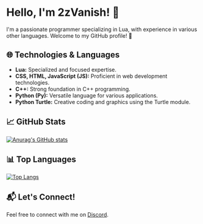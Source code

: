 # Hello, I'm 2zVanish! 👋

I'm a passionate programmer specializing in Lua, with experience in various other languages. Welcome to my GitHub profile! 🚀

## 🌐 Technologies & Languages

- **Lua:** Specialized and focused expertise.
- **CSS, HTML, JavaScript (JS):** Proficient in web development technologies.
- **C++:** Strong foundation in C++ programming.
- **Python (Py):** Versatile language for various applications.
- **Python Turtle:** Creative coding and graphics using the Turtle module.

## 📈 GitHub Stats

[![Anurag's GitHub stats](https://github-readme-stats.vercel.app/api?username=2zvanish&show_icons=true&theme=radical)](https://github.com/anuraghazra/github-readme-stats)

## 📊 Top Languages

[![Top Langs](https://github-readme-stats.vercel.app/api/top-langs/?username=2zvanish&layout=compact&theme=radical)](https://github.com/anuraghazra/github-readme-stats)

## 📬 Let's Connect!

Feel free to connect with me on [Discord](https://discordapp.com/users/2zvanish). 


